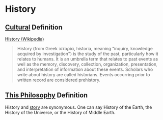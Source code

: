 # History

## [Cultural](./culture.md) Definition

<a href="https://en.wikipedia.org/wiki/History" target="_blank">History (Wikipedia)</a>

> History (from Greek ἱστορία, historia, meaning "inquiry, knowledge acquired by investigation") is the study of the past, particularly how it relates to humans. It is an umbrella term that relates to past events as well as the memory, discovery, collection, organization, presentation, and interpretation of information about these events. Scholars who write about history are called historians. Events occurring prior to written record are considered prehistory.

## [This Philosophy](./this-philosophy.md) Definition

History and [story](./story.md) are synonymous. One can say History of the Earth, the History of the Universe, or the History of Middle Earth.
